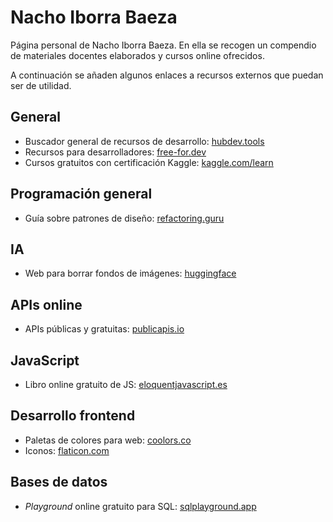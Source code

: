 # Nacho Iborra Baeza

Página personal de Nacho Iborra Baeza. En ella se recogen un compendio de materiales docentes elaborados y cursos online ofrecidos.

A continuación se añaden algunos enlaces a recursos externos que puedan ser de utilidad.

## General

* Buscador general de recursos de desarrollo: [hubdev.tools](https://www.hubdev.tools/)
* Recursos para desarrolladores: [free-for.dev](https://free-for.dev/#/)
* Cursos gratuitos con certificación Kaggle: [kaggle.com/learn](https://www.kaggle.com/learn)

## Programación general

* Guía sobre patrones de diseño: [refactoring.guru](https://refactoring.guru/es/design-patterns/examples)

## IA

* Web para borrar fondos de imágenes: [huggingface](https://huggingface.co/spaces/webml-community/remove-background-webgpu)

## APIs online

* APIs públicas y gratuitas: [publicapis.io](https://publicapis.io/)

## JavaScript

* Libro online gratuito de JS: [eloquentjavascript.es](https://www.eloquentjavascript.es/)

## Desarrollo frontend

* Paletas de colores para web: [coolors.co](https://coolors.co/)
* Iconos: [flaticon.com](https://www.flaticon.com/free-icons/web)

## Bases de datos

* *Playground* online gratuito para SQL: [sqlplayground.app](https://sqlplayground.app/)